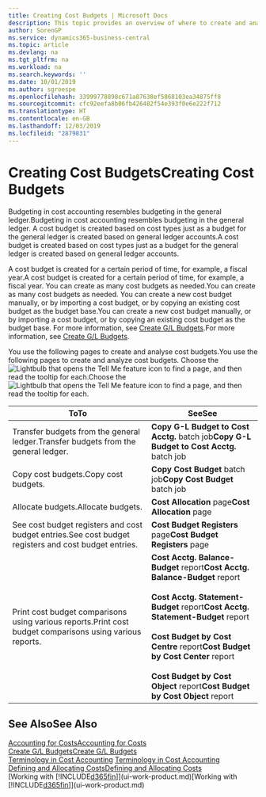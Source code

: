 ```yaml
---
title: Creating Cost Budgets | Microsoft Docs
description: This topic provides an overview of where to create and analyse cost budgets.
author: SorenGP
ms.service: dynamics365-business-central
ms.topic: article
ms.devlang: na
ms.tgt_pltfrm: na
ms.workload: na
ms.search.keywords: ''
ms.date: 10/01/2019
ms.author: sgroespe
ms.openlocfilehash: 33999778898c671a87638ef5868103ea34875ff8
ms.sourcegitcommit: cfc92eefa8b06fb426482f54e393f0e6e222f712
ms.translationtype: HT
ms.contentlocale: en-GB
ms.lasthandoff: 12/03/2019
ms.locfileid: "2879831"
---
```

# <a name="creating-cost-budgets"></a><span data-ttu-id="bc04f-103">Creating Cost Budgets</span><span class="sxs-lookup"><span data-stu-id="bc04f-103">Creating Cost Budgets</span></span>
<span data-ttu-id="bc04f-104">Budgeting in cost accounting resembles budgeting in the general ledger.</span><span class="sxs-lookup"><span data-stu-id="bc04f-104">Budgeting in cost accounting resembles budgeting in the general ledger.</span></span> <span data-ttu-id="bc04f-105">A cost budget is created based on cost types just as a budget for the general ledger is created based on general ledger accounts.</span><span class="sxs-lookup"><span data-stu-id="bc04f-105">A cost budget is created based on cost types just as a budget for the general ledger is created based on general ledger accounts.</span></span>  

<span data-ttu-id="bc04f-106">A cost budget is created for a certain period of time, for example, a fiscal year.</span><span class="sxs-lookup"><span data-stu-id="bc04f-106">A cost budget is created for a certain period of time, for example, a fiscal year.</span></span> <span data-ttu-id="bc04f-107">You can create as many cost budgets as needed.</span><span class="sxs-lookup"><span data-stu-id="bc04f-107">You can create as many cost budgets as needed.</span></span> <span data-ttu-id="bc04f-108">You can create a new cost budget manually, or by importing a cost budget, or by copying an existing cost budget as the budget base.</span><span class="sxs-lookup"><span data-stu-id="bc04f-108">You can create a new cost budget manually, or by importing a cost budget, or by copying an existing cost budget as the budget base.</span></span> <span data-ttu-id="bc04f-109">For more information, see [Create G/L Budgets](finance-how-create-budgets.md).</span><span class="sxs-lookup"><span data-stu-id="bc04f-109">For more information, see [Create G/L Budgets](finance-how-create-budgets.md).</span></span>

<span data-ttu-id="bc04f-110">You use the following pages to create and analyse cost budgets.</span><span class="sxs-lookup"><span data-stu-id="bc04f-110">You use the following pages to create and analyze cost budgets.</span></span> <span data-ttu-id="bc04f-111">Choose the ![Lightbulb that opens the Tell Me feature](media/ui-search/search_small.png "Tell me what you want to do") icon to find a page, and then read the tooltip for each.</span><span class="sxs-lookup"><span data-stu-id="bc04f-111">Choose the ![Lightbulb that opens the Tell Me feature](media/ui-search/search_small.png "Tell me what you want to do") icon to find a page, and then read the tooltip for each.</span></span>

|<span data-ttu-id="bc04f-112">To</span><span class="sxs-lookup"><span data-stu-id="bc04f-112">To</span></span>|<span data-ttu-id="bc04f-113">See</span><span class="sxs-lookup"><span data-stu-id="bc04f-113">See</span></span>|  
|--------|---------|  
|<span data-ttu-id="bc04f-114">Transfer budgets from the general ledger.</span><span class="sxs-lookup"><span data-stu-id="bc04f-114">Transfer budgets from the general ledger.</span></span>|<span data-ttu-id="bc04f-115">**Copy G-L Budget to Cost Acctg.** batch job</span><span class="sxs-lookup"><span data-stu-id="bc04f-115">**Copy G-L Budget to Cost Acctg.** batch job</span></span>|  
|<span data-ttu-id="bc04f-116">Copy cost budgets.</span><span class="sxs-lookup"><span data-stu-id="bc04f-116">Copy cost budgets.</span></span>|<span data-ttu-id="bc04f-117">**Copy Cost Budget** batch job</span><span class="sxs-lookup"><span data-stu-id="bc04f-117">**Copy Cost Budget** batch job</span></span>|  
|<span data-ttu-id="bc04f-118">Allocate budgets.</span><span class="sxs-lookup"><span data-stu-id="bc04f-118">Allocate budgets.</span></span>|<span data-ttu-id="bc04f-119">**Cost Allocation** page</span><span class="sxs-lookup"><span data-stu-id="bc04f-119">**Cost Allocation** page</span></span>|  
|<span data-ttu-id="bc04f-120">See cost budget registers and cost budget entries.</span><span class="sxs-lookup"><span data-stu-id="bc04f-120">See cost budget registers and cost budget entries.</span></span>|<span data-ttu-id="bc04f-121">**Cost Budget Registers** page</span><span class="sxs-lookup"><span data-stu-id="bc04f-121">**Cost Budget Registers** page</span></span>|  
|<span data-ttu-id="bc04f-122">Print cost budget comparisons using various reports.</span><span class="sxs-lookup"><span data-stu-id="bc04f-122">Print cost budget comparisons using various reports.</span></span>|<span data-ttu-id="bc04f-123">**Cost Acctg. Balance-Budget** report</span><span class="sxs-lookup"><span data-stu-id="bc04f-123">**Cost Acctg. Balance-Budget** report</span></span><br /><br /> <span data-ttu-id="bc04f-124">**Cost Acctg. Statement-Budget** report</span><span class="sxs-lookup"><span data-stu-id="bc04f-124">**Cost Acctg. Statement-Budget** report</span></span><br /><br /> <span data-ttu-id="bc04f-125">**Cost Budget by Cost Centre** report</span><span class="sxs-lookup"><span data-stu-id="bc04f-125">**Cost Budget by Cost Center** report</span></span><br /><br /> <span data-ttu-id="bc04f-126">**Cost Budget by Cost Object** report</span><span class="sxs-lookup"><span data-stu-id="bc04f-126">**Cost Budget by Cost Object** report</span></span>|  

## <a name="see-also"></a><span data-ttu-id="bc04f-127">See Also</span><span class="sxs-lookup"><span data-stu-id="bc04f-127">See Also</span></span>  
[<span data-ttu-id="bc04f-128">Accounting for Costs</span><span class="sxs-lookup"><span data-stu-id="bc04f-128">Accounting for Costs</span></span>](finance-manage-cost-accounting.md)  
[<span data-ttu-id="bc04f-129">Create G/L Budgets</span><span class="sxs-lookup"><span data-stu-id="bc04f-129">Create G/L Budgets</span></span>](finance-how-create-budgets.md)  
<span data-ttu-id="bc04f-130">[Terminology in Cost Accounting](finance-terminology-in-cost-accounting.md) </span><span class="sxs-lookup"><span data-stu-id="bc04f-130">[Terminology in Cost Accounting](finance-terminology-in-cost-accounting.md) </span></span>  
[<span data-ttu-id="bc04f-131">Defining and Allocating Costs</span><span class="sxs-lookup"><span data-stu-id="bc04f-131">Defining and Allocating Costs</span></span>](finance-define-and-allocate-costs.md)  
<span data-ttu-id="bc04f-132">[Working with [!INCLUDE[d365fin](includes/d365fin_md.md)]](ui-work-product.md)</span><span class="sxs-lookup"><span data-stu-id="bc04f-132">[Working with [!INCLUDE[d365fin](includes/d365fin_md.md)]](ui-work-product.md)</span></span>
